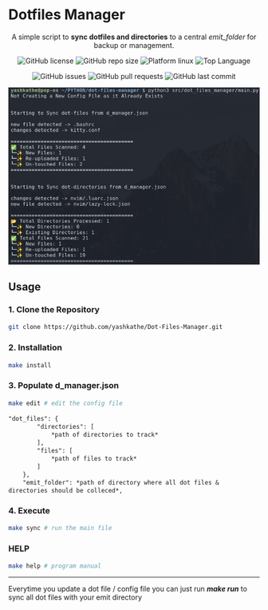 # Dotfiles Manager

<div align="center">

A simple script to **sync dotfiles and directories** to a central _emit_folder_ for backup or management.

![GitHub license](https://img.shields.io/github/license/yashkathe/Dot-Files-Manager)
![GitHub repo size](https://img.shields.io/github/repo-size/yashkathe/Dot-Files-Manager)
![Platform linux](https://img.shields.io/badge/platform-Linux-important)
![Top Language](https://img.shields.io/github/languages/top/yashkathe/Dot-Files-Manager)

</div>

<div align="center">

![GitHub issues](https://img.shields.io/github/issues/yashkathe/Dot-Files-Manager)
![GitHub pull requests](https://img.shields.io/github/issues-pr/yashkathe/Dot-Files-Manager)
![GitHub last commit](https://img.shields.io/github/last-commit/yashkathe/Dot-Files-Manager)

<img src="docs/output.png" alt="output image" width="650"/>

</div>

## Usage

### 1. Clone the Repository

```bash
git clone https://github.com/yashkathe/Dot-Files-Manager.git
```

### 2. Installation

```bash
make install
```

### 3. Populate d_manager.json

```bash
make edit # edit the config file
```

```text
"dot_files": {
        "directories": [
            *path of directories to track*
        ],
        "files": [
            *path of files to track*
        ]
    },
    "emit_folder": *path of directory where all dot files & directories should be colleced*,
```

### 4. Execute

```bash
make sync # run the main file
```

### HELP

```bash
make help # program manual
```

---

Everytime you update a dot file / config file you can just run **_make run_** to sync all dot files with your emit directory
